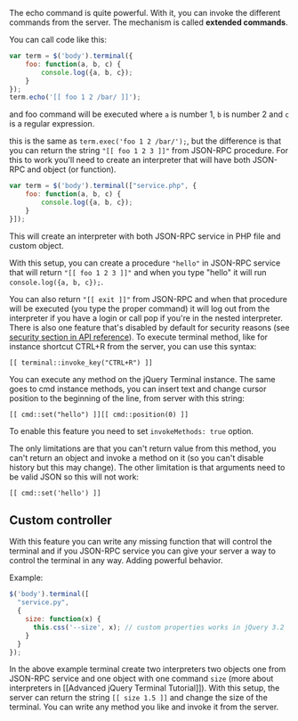 The echo command is quite powerful. With it, you can invoke the different commands from the server. The mechanism is called **extended commands**.

You can call code like this:

```javascript
var term = $('body').terminal({
    foo: function(a, b, c) {
        console.log({a, b, c});
    }
});
term.echo('[[ foo 1 2 /bar/ ]]');
```

and foo command will be executed where `a` is number 1, `b` is number 2 and `c` is a regular expression.

this is the same as `term.exec('foo 1 2 /bar/');`, but the difference is that you can return the string `"[[ foo 1 2 3 ]]"` from JSON-RPC procedure. For this to work you'll need to create an interpreter that will have both JSON-RPC and object (or function).

```javascript
var term = $('body').terminal(["service.php", {
    foo: function(a, b, c) {
        console.log({a, b, c});
    }
}]);
```

This will create an interpreter with both JSON-RPC service in PHP file and custom object.

With this setup, you can create a procedure `"hello"` in JSON-RPC service that will return `"[[ foo 1 2 3 ]]"` and when you type "hello" it will run `console.log({a, b, c});`.

You can also return `"[[ exit ]]"` from JSON-RPC and when that procedure will be executed (you type the proper command) it will log out from the interpreter if you have a login or call pop if you're in the nested interpreter. There is also one feature that's disabled by default for security reasons (see 
[security section in API reference](https://terminal.jcubic.pl/api_reference.php#security)). To execute terminal method, like for instance shortcut CTRL+R from the server, you
can use this syntax:

```
[[ terminal::invoke_key("CTRL+R") ]]
```
You can execute any method on the jQuery Terminal instance. The same goes to cmd instance methods, you can insert text and change cursor position to the beginning of the line, from server with this string:

`[[ cmd::set("hello") ]][[ cmd::position(0) ]]`

To enable this feature you need to set `invokeMethods: true` option.

The only limitations are that you can't return value from this method, you can't return an object and invoke a method on it (so you can't disable history but this may change). The other limitation is that arguments need to be valid JSON so this will not work:

`[[ cmd::set('hello') ]]`

## Custom controller

With this feature you can write any missing function that will control the terminal and if you JSON-RPC service you can give your server a way to control the terminal in any way. Adding powerful behavior.

Example:

```javascript
$('body').terminal([
  "service.py", 
  {
    size: function(x) {
      this.css('--size', x); // custom properties works in jQuery 3.2
    }
  }
});
```

In the above example terminal create two interpreters two objects one from JSON-RPC service and one object with one command `size` (more about interpreters in [[Advanced jQuery Terminal Tutorial]]). With this setup, the server can return the string `[[ size 1.5 ]]` and change the size of the terminal. You can write any method you like and invoke it from the server.

